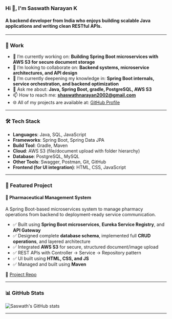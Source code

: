 ### Hi 👋, I'm Saswath Narayan K

#### A backend developer from India who enjoys building scalable Java applications and writing clean RESTful APIs.

---

### 💼 Work

- 🔭 I’m currently working on: **Building Spring Boot microservices with AWS S3 for secure document storage**
- 🤝 I’m looking to collaborate on: **Backend systems, microservice architectures, and API design**
- 🌱 I’m currently deepening my knowledge in: **Spring Boot internals, service orchestration, and backend optimization**
- 💬 Ask me about: **Java, Spring Boot, gradle, PostgreSQL, AWS S3**
- 📫 How to reach me: **shaswathnarayan2002@gmail.com**
- 🌐 All of my projects are available at: [GitHub Profile](https://github.com/ShaswathNarayan)

---

### 🛠️ Tech Stack

- **Languages**: Java, SQL, JavaScript  
- **Frameworks**: Spring Boot, Spring Data JPA  
- **Build Tool**: Gradle, Maven  
- **Cloud**: AWS S3 (file/document upload with folder hierarchy)  
- **Database**: PostgreSQL, MySQL  
- **Other Tools**: Swagger, Postman, Git, GitHub  
- **Frontend (for UI integration)**: HTML, CSS, JavaScript

---

### 🚀 Featured Project

#### 💊 Pharmaceutical Management System

A Spring Boot-based microservices system to manage pharmacy operations from backend to deployment-ready service communication.

- ✅ Built using **Spring Boot microservices**, **Eureka Service Registry**, and **API Gateway**
- ✅ Designed complete **database schema**, implemented full **CRUD operations**, and layered architecture
- ✅ Integrated **AWS S3** for secure, structured document/image upload
- ✅ REST APIs with Controller → Service → Repository pattern
- ✅ UI built using **HTML, CSS, and JS**
- ✅ Managed and built using **Maven**

🔗 [Project Repo](https://github.com/ShaswathNarayan/pharmaceutical-management-microservice)

---

### 📊 GitHub Stats

![Saswath's GitHub stats](https://github-readme-stats.vercel.app/api?username=ShaswathNarayan&show_icons=true&theme=react)

---
